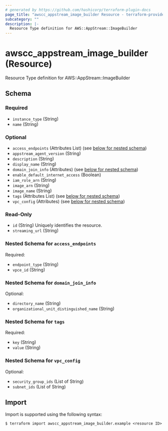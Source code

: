 ```yaml
---
# generated by https://github.com/hashicorp/terraform-plugin-docs
page_title: "awscc_appstream_image_builder Resource - terraform-provider-awscc"
subcategory: ""
description: |-
  Resource Type definition for AWS::AppStream::ImageBuilder
---
```


# awscc_appstream_image_builder (Resource)

Resource Type definition for AWS::AppStream::ImageBuilder



<!-- schema generated by tfplugindocs -->
## Schema

### Required

- `instance_type` (String)
- `name` (String)

### Optional

- `access_endpoints` (Attributes List) (see [below for nested schema](#nestedatt--access_endpoints))
- `appstream_agent_version` (String)
- `description` (String)
- `display_name` (String)
- `domain_join_info` (Attributes) (see [below for nested schema](#nestedatt--domain_join_info))
- `enable_default_internet_access` (Boolean)
- `iam_role_arn` (String)
- `image_arn` (String)
- `image_name` (String)
- `tags` (Attributes List) (see [below for nested schema](#nestedatt--tags))
- `vpc_config` (Attributes) (see [below for nested schema](#nestedatt--vpc_config))

### Read-Only

- `id` (String) Uniquely identifies the resource.
- `streaming_url` (String)

<a id="nestedatt--access_endpoints"></a>
### Nested Schema for `access_endpoints`

Required:

- `endpoint_type` (String)
- `vpce_id` (String)


<a id="nestedatt--domain_join_info"></a>
### Nested Schema for `domain_join_info`

Optional:

- `directory_name` (String)
- `organizational_unit_distinguished_name` (String)


<a id="nestedatt--tags"></a>
### Nested Schema for `tags`

Required:

- `key` (String)
- `value` (String)


<a id="nestedatt--vpc_config"></a>
### Nested Schema for `vpc_config`

Optional:

- `security_group_ids` (List of String)
- `subnet_ids` (List of String)

## Import

Import is supported using the following syntax:

```shell
$ terraform import awscc_appstream_image_builder.example <resource ID>
```
